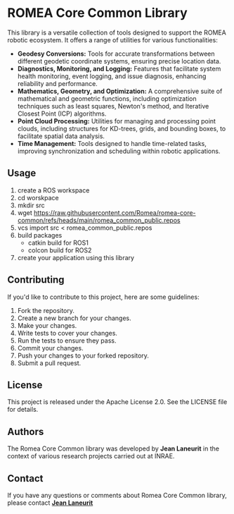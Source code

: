 # ROMEA Core Common Library

This library is a versatile collection of tools designed to support the ROMEA robotic ecosystem. It offers a range of utilities for various functionalities:

- **Geodesy Conversions:**
  Tools for accurate transformations between different geodetic coordinate systems, ensuring precise location data.
- **Diagnostics, Monitoring, and Logging:**
  Features that facilitate system health monitoring, event logging, and issue diagnosis, enhancing reliability and performance.
- **Mathematics, Geometry, and Optimization:**
  A comprehensive suite of mathematical and geometric functions, including optimization techniques such as least squares, Newton's method, and Iterative Closest Point (ICP) algorithms.
- **Point Cloud Processing:**
  Utilities for managing and processing point clouds, including structures for KD-trees, grids, and bounding boxes, to facilitate spatial data analysis.
- **Time Management:**
  Tools designed to handle time-related tasks, improving synchronization and scheduling within robotic applications.

## **Usage**

1. create a ROS workspace
2. cd worskpace
3. mkdir src
4. wget https://raw.githubusercontent.com/Romea/romea-core-common/refs/heads/main/romea_common_public.repos
5. vcs import src < romea_common_public.repos
6. build packages
   - catkin build for ROS1
   - colcon build for ROS2
7. create your application using this library

## **Contributing**

If you'd like to contribute to this project, here are some guidelines:

1. Fork the repository.
2. Create a new branch for your changes.
3. Make your changes.
4. Write tests to cover your changes.
5. Run the tests to ensure they pass.
6. Commit your changes.
7. Push your changes to your forked repository.
8. Submit a pull request.

## **License**

This project is released under the Apache License 2.0. See the LICENSE file for details.

## **Authors**

The Romea Core Common library was developed by **Jean Laneurit** in the context of various research projects carried out at INRAE.

## **Contact**

If you have any questions or comments about Romea Core Common library, please contact **[Jean Laneurit](mailto:jean.laneurit@inrae.fr)** 